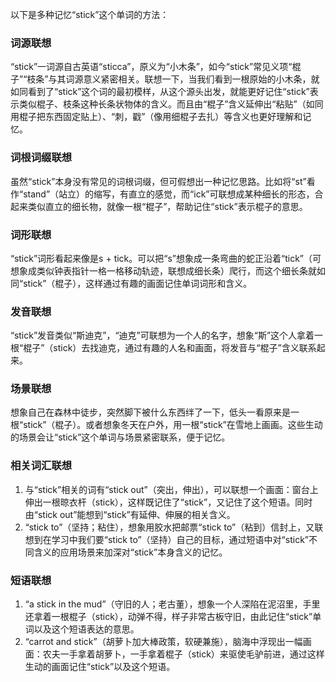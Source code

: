 以下是多种记忆“stick”这个单词的方法：

### 词源联想
“stick”一词源自古英语“sticca”，原义为“小木条”，如今“stick”常见义项“棍子”“枝条”与其词源意义紧密相关。联想一下，当我们看到一根原始的小木条，就如同看到了“stick”这个词的最初模样，从这个源头出发，就能更好记住“stick”表示类似棍子、枝条这种长条状物体的含义。而且由“棍子”含义延伸出“粘贴”（如同用棍子把东西固定贴上）、“刺，戳”（像用细棍子去扎）等含义也更好理解和记忆。 

### 词根词缀联想
虽然“stick”本身没有常见的词根词缀，但可假想出一种记忆思路。比如将“st”看作“stand”（站立）的缩写，有直立的感觉，而“ick”可联想成某种细长的形态，合起来类似直立的细长物，就像一根“棍子”，帮助记住“stick”表示棍子的意思。 

### 词形联想
“stick”词形看起来像是s + tick。可以把“s”想象成一条弯曲的蛇正沿着“tick”（可想象成类似钟表指针一格一格移动轨迹，联想成细长条）爬行，而这个细长条就如同“stick”（棍子），这样通过有趣的画面记住单词词形和含义。 

### 发音联想
“stick”发音类似“斯迪克”，“迪克”可联想为一个人的名字，想象“斯”这个人拿着一根“棍子”（stick）去找迪克，通过有趣的人名和画面，将发音与“棍子”含义联系起来。 

### 场景联想
想象自己在森林中徒步，突然脚下被什么东西绊了一下，低头一看原来是一根“stick”（棍子）。或者想象冬天在户外，用一根“stick”在雪地上画画。这些生动的场景会让“stick”这个单词与场景紧密联系，便于记忆。 

### 相关词汇联想
1. 与“stick”相关的词有“stick out”（突出，伸出），可以联想一个画面：窗台上伸出一根晾衣杆（stick），这样既记住了“stick”，又记住了这个短语。同时由“stick out”能想到“stick”有延伸、伸展的相关含义。
2. “stick to”（坚持；粘住），想象用胶水把邮票“stick to”（粘到）信封上，又联想到在学习中我们要“stick to”（坚持）自己的目标，通过短语中对“stick”不同含义的应用场景来加深对“stick”本身含义的记忆。 

### 短语联想
1. “a stick in the mud”（守旧的人；老古董），想象一个人深陷在泥沼里，手里还拿着一根棍子（stick），动弹不得，样子非常古板守旧，由此记住“stick”单词以及这个短语表达的意思。 
2. “carrot and stick”（胡萝卜加大棒政策，软硬兼施），脑海中浮现出一幅画面：农夫一手拿着胡萝卜，一手拿着棍子（stick）来驱使毛驴前进，通过这样生动的画面记住“stick”以及这个短语。 
